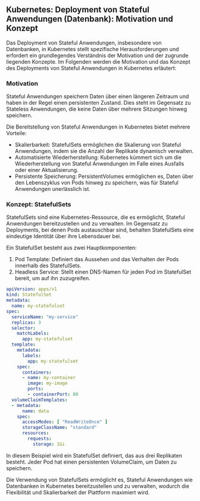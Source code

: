 ## Kubernetes: Deployment von Stateful Anwendungen (Datenbank): Motivation und Konzept

Das Deployment von Stateful Anwendungen, insbesondere von Datenbanken, in Kubernetes stellt spezifische Herausforderungen und erfordert ein grundlegendes Verständnis der Motivation und der zugrunde liegenden Konzepte. Im Folgenden werden die Motivation und das Konzept des Deployments von Stateful Anwendungen in Kubernetes erläutert:

### Motivation

Stateful Anwendungen speichern Daten über einen längeren Zeitraum und haben in der Regel einen persistenten Zustand. Dies steht im Gegensatz zu Stateless Anwendungen, die keine Daten über mehrere Sitzungen hinweg speichern.

Die Bereitstellung von Stateful Anwendungen in Kubernetes bietet mehrere Vorteile:

- Skalierbarkeit: StatefulSets ermöglichen die Skalierung von Stateful Anwendungen, indem sie die Anzahl der Replikate dynamisch verwalten.
- Automatisierte Wiederherstellung: Kubernetes kümmert sich um die Wiederherstellung von Stateful Anwendungen im Falle eines Ausfalls oder einer Aktualisierung.
- Persistente Speicherung: PersistentVolumes ermöglichen es, Daten über den Lebenszyklus von Pods hinweg zu speichern, was für Stateful Anwendungen unerlässlich ist.

### Konzept: StatefulSets

StatefulSets sind eine Kubernetes-Ressource, die es ermöglicht, Stateful Anwendungen bereitzustellen und zu verwalten. Im Gegensatz zu Deployments, bei denen Pods austauschbar sind, behalten StatefulSets eine eindeutige Identität über ihre Lebensdauer bei.

Ein StatefulSet besteht aus zwei Hauptkomponenten:

1. Pod Template: Definiert das Aussehen und das Verhalten der Pods innerhalb des StatefulSets.
2. Headless Service: Stellt einen DNS-Namen für jeden Pod im StatefulSet bereit, um auf ihn zuzugreifen.

```yaml
apiVersion: apps/v1
kind: StatefulSet
metadata:
  name: my-statefulset
spec:
  serviceName: "my-service"
  replicas: 3
  selector:
    matchLabels:
      app: my-statefulset
  template:
    metadata:
      labels:
        app: my-statefulset
    spec:
      containers:
      - name: my-container
        image: my-image
        ports:
        - containerPort: 80
  volumeClaimTemplates:
  - metadata:
      name: data
    spec:
      accessModes: [ "ReadWriteOnce" ]
      storageClassName: "standard"
      resources:
        requests:
          storage: 1Gi
```

In diesem Beispiel wird ein StatefulSet definiert, das aus drei Replikaten besteht. Jeder Pod hat einen persistenten VolumeClaim, um Daten zu speichern.

Die Verwendung von StatefulSets ermöglicht es, Stateful Anwendungen wie Datenbanken in Kubernetes bereitzustellen und zu verwalten, wodurch die Flexibilität und Skalierbarkeit der Plattform maximiert wird.